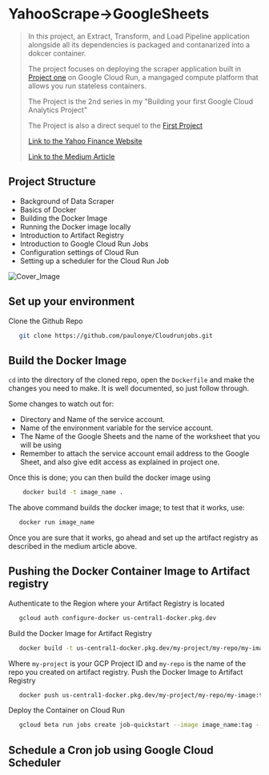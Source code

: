 # YahooScrape->GoogleSheets
>In this project, an Extract, Transform, and Load Pipeline application alongside all its dependencies is packaged and contanarized into a dokcer container.
>
>The project focuses on deploying the scraper application built in [Project one](https://github.com/paulonye/Smart_Sheet) on Google Cloud Run, a mangaged compute platform that allows you run stateless containers. 
>
>The Project is the 2nd series in my "Building your first Google Cloud Analytics Project"
>
>The Project is also a direct sequel to the [First Project](https://github.com/paulonye/Smart_Sheet)
>
>[Link to the Yahoo Finance Website](https://finance.yahoo.com/crypto/?.tsrc=fin-srch&offset=0&count=15)
>
>[Link to the Medium Article](https://medium.com/@nwosupaul141/deployment-of-containerized-data-applications-on-google-cloud-run-pt1-80750dce02f8) 

## Project Structure

- Background of Data Scraper
- Basics of Docker
- Building the Docker Image
- Running the Docker image locally
- Introduction to Artifact Registry
- Introduction to Google Cloud Run Jobs
- Configuration settings of Cloud Run
- Setting up a scheduler for the Cloud Run Job

![Cover_Image](https://storage.googleapis.com/images-xlr1001/cover2.png)
 
## Set up your environment
Clone the Github Repo 
```bash
   git clone https://github.com/paulonye/Cloudrunjobs.git
```

## Build the Docker Image
`cd` into the directory of the cloned repo, open the `Dockerfile` and make the changes you need to make. It is well documented, so just follow through.

Some changes to watch out for:
- Directory and Name of the service account.
- Name of the environment variable for the service account.
- The Name of the Google Sheets and the name of the worksheet that you will be using
- Remember to attach the service account email address to the Google Sheet, and also give edit access as explained in project one.

Once this is done; you can then build the docker image using
```bash
    docker build -t image_name .
```
The above command builds the docker image; to test that it works, use:
```bash
   docker run image_name
```
Once you are sure that it works, go ahead and set up the artifact registry as described in the medium article above.

## Pushing the Docker Container Image to Artifact registry
Authenticate to the Region where your Artifact Registry is located
```bash
   gcloud auth configure-docker us-central1-docker.pkg.dev
```
Build the Docker Image for Artifact Registry
```bash
   docker build -t us-central1-docker.pkg.dev/my-project/my-repo/my-image:tag1 .
```
Where `my-project` is your GCP Project ID and `my-repo` is the name of the repo you created on artifact registry.
Push the Docker Image to Artifact Registry
```bash
   docker push us-central1-docker.pkg.dev/my-project/my-repo/my-image:tag1
```
Deploy the Container on Cloud Run
```bash
   gcloud beta run jobs create job-quickstart --image image_name:tag --region us-central1
```
 ## Schedule a Cron job using Google Cloud Scheduler